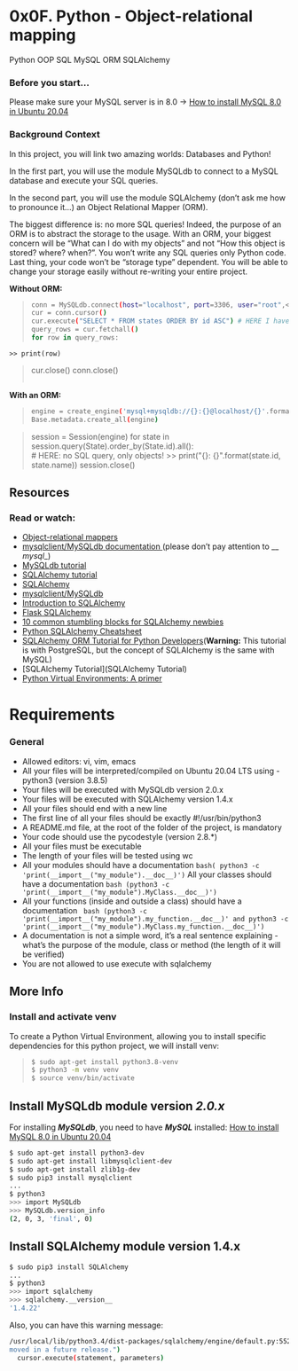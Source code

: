 # 0x0F. Python - Object-relational mapping
Python  OOP  SQL  MySQL  ORM  SQLAlchemy

### **Before you start…**
Please make sure your MySQL server is in 8.0 -> [How to install MySQL 8.0 in Ubuntu 20.04](https://intranet.alxswe.com/rltoken/paGukker_0KoG3D9FqymNQ)

### Background Context
In this project, you will link two amazing worlds: Databases and Python!

In the first part, you will use the module MySQLdb to connect to a MySQL database and execute your SQL queries.

In the second part, you will use the module SQLAlchemy (don’t ask me how to pronounce it…) an Object Relational Mapper (ORM).

The biggest difference is: no more SQL queries! Indeed, the purpose of an ORM is to abstract the storage to the usage. With an ORM, your biggest concern will be “What can I do with my objects” and not “How this object is stored? where? when?”. You won’t write any SQL queries only Python code. Last thing, your code won’t be “storage type” dependent. You will be able to change your storage easily without re-writing your entire project.

**Without ORM:**

> ```bash
> conn = MySQLdb.connect(host="localhost", port=3306, user="root",<br> passwd="root", db="my_db", charset="utf8")
> cur = conn.cursor()
> cur.execute("SELECT * FROM states ORDER BY id ASC") # HERE I have <br>to know SQL to grab all states in my database
> query_rows = cur.fetchall()
> for row in query_rows:
    >> print(row)
> cur.close()
> conn.close()
> ```


**With an ORM:**

> ```bash
> engine = create_engine('mysql+mysqldb://{}:{}@localhost/{}'.format<br>("root", "root", "my_db"), pool_pre_ping=True)
> Base.metadata.create_all(engine)

> session = Session(engine)
> for state in session.query(State).order_by(State.id).all(): <br># HERE: no SQL query, only objects!
    >> print("{}: {}".format(state.id, state.name))
> session.close()

## Resources
### Read or watch:
- [Object-relational mappers](https://intranet.alxswe.com/rltoken/a8DUOWhXpNX3TEwgyT-U8A)
- [mysqlclient/MySQLdb documentation ](https://intranet.alxswe.com/rltoken/JtFaKjnqxudr6Hi05Us1Lw)(please don’t pay attention to __ _mysql__)
- [MySQLdb tutorial](https://intranet.alxswe.com/rltoken/TdUSYFNGbXJG1WjCEoq5FA)
- [SQLAlchemy tutorial](https://intranet.alxswe.com/rltoken/YyL5hsscviNH04XGW-XpfA)
- [SQLAlchemy](https://intranet.alxswe.com/rltoken/j9azWF2Db_2rNolTxOF3SA)
- [mysqlclient/MySQLdb](https://intranet.alxswe.com/rltoken/0zLhY9KqKjn-zmdb7X598Q)
- [Introduction to SQLAlchemy](https://intranet.alxswe.com/rltoken/pw50Bl1Bj84wksxm018dwA)
- [Flask SQLAlchemy](https://intranet.alxswe.com/rltoken/B-xIdMtGvpus8vHxAIRrPg)
- [10 common stumbling blocks for SQLAlchemy newbies](https://intranet.alxswe.com/rltoken/deIzPMrfK8Ixqm-AboFHWg)
- [Python SQLAlchemy Cheatsheet](https://intranet.alxswe.com/rltoken/dZfUNK3lJicGMK5PU0bE7Q)
- [SQLAlchemy ORM Tutorial for Python Developers](https://intranet.alxswe.com/rltoken/hNxBKC8lHge5XjsRO8ksHQ)(**Warning:** This tutorial is with PostgreSQL, but the concept of SQLAlchemy is the same with MySQL)
- [SQLAlchemy Tutorial](SQLAlchemy Tutorial)
- [Python Virtual Environments: A primer](https://intranet.alxswe.com/rltoken/OXle6kXpmD88D0WbgbTWqg)

# Requirements
### General
 - Allowed editors: vi, vim, emacs
 - All your files will be interpreted/compiled on Ubuntu 20.04 LTS using - python3 (version 3.8.5)
 - Your files will be executed with MySQLdb version 2.0.x
 - Your files will be executed with SQLAlchemy version 1.4.x
 - All your files should end with a new line
 - The first line of all your files should be exactly #!/usr/bin/python3
 - A README.md file, at the root of the folder of the project, is mandatory
 - Your code should use the pycodestyle (version 2.8.*)
 - All your files must be executable
 - The length of your files will be tested using wc
 - All your modules should have a documentation ```bash( python3 -c 'print(__import__("my_module").__doc__)')```
All your classes should have a documentation ```bash (python3 -c 'print(__import__("my_module").MyClass.__doc__)')```
 - All your functions (inside and outside a class) should have a documentation ``` bash (python3 -c 'print(__import__("my_module").my_function.__doc__)' and python3 -c 'print(__import__("my_module").MyClass.my_function.__doc__)')```
 - A documentation is not a simple word, it’s a real sentence explaining  - what’s the purpose of the module, class or method (the length of it will be verified)
 - You are not allowed to use execute with sqlalchemy
## More Info
### Install and activate venv
To create a Python Virtual Environment, allowing you to install specific dependencies for this python project, we will install venv:

> ```bash
> $ sudo apt-get install python3.8-venv
> $ python3 -m venv venv
> $ source venv/bin/activate

## Install __MySQLdb__ module version ___2.0.x___
For installing ___MySQLdb___, you need to have ___MySQL___ installed: [How to install MySQL 8.0 in Ubuntu 20.04](https://intranet.alxswe.com/rltoken/paGukker_0KoG3D9FqymNQ)

```bash
$ sudo apt-get install python3-dev
$ sudo apt-get install libmysqlclient-dev
$ sudo apt-get install zlib1g-dev
$ sudo pip3 install mysqlclient
...
$ python3
>>> import MySQLdb
>>> MySQLdb.version_info 
(2, 0, 3, 'final', 0)
```
## Install __SQLAlchemy__ module version __1.4.x__
```bash
$ sudo pip3 install SQLAlchemy
...
$ python3
>>> import sqlalchemy
>>> sqlalchemy.__version__ 
'1.4.22'
```
Also, you can have this warning message:

```bash
/usr/local/lib/python3.4/dist-packages/sqlalchemy/engine/default.py:552: Warning: (1681, "'@@SESSION.GTID_EXECUTED' is deprecated and will be re
moved in a future release.")                                                                                                                    
  cursor.execute(statement, parameters)  
```
